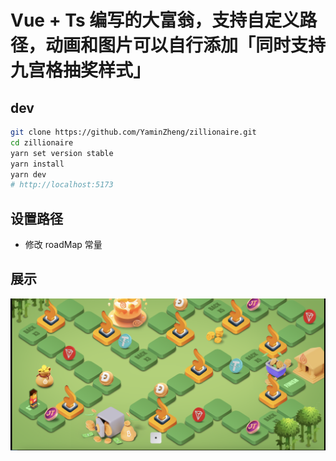 # Vue + Ts 编写的大富翁，支持自定义路径，动画和图片可以自行添加「同时支持九宫格抽奖样式」

## dev

```bash
git clone https://github.com/YaminZheng/zillionaire.git
cd zillionaire
yarn set version stable
yarn install
yarn dev
# http://localhost:5173
```

## 设置路径

- 修改 roadMap 常量

## 展示

![show](./public/image1.jpg)
